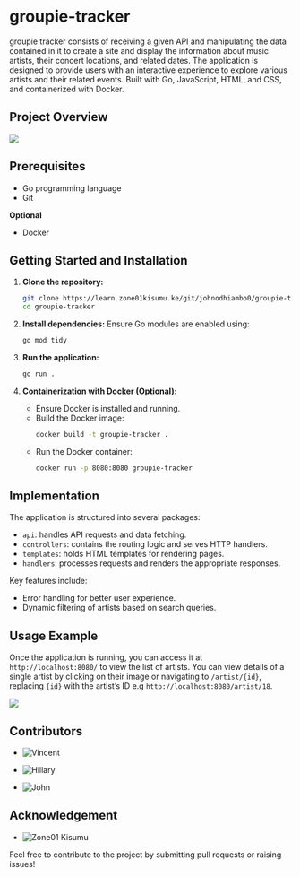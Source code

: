 # groupie-tracker

groupie tracker consists of receiving a given API and manipulating the data contained in it to create a site and display the information about music artists, their concert locations, and related dates. The application is designed to provide users with an interactive experience to explore various artists and their related events. Built with Go, JavaScript, HTML, and CSS, and containerized with Docker.

## Project Overview

![](./static/imgs/background.png)

## Prerequisites

- Go programming language
- Git

**Optional**
- Docker

## Getting Started and Installation

1. **Clone the repository:**
   ```bash
   git clone https://learn.zone01kisumu.ke/git/johnodhiambo0/groupie-tracker.git
   cd groupie-tracker
   ```

2. **Install dependencies:**
   Ensure Go modules are enabled using:
   ```bash
   go mod tidy
   ```

4. **Run the application:**
   ```bash
   go run .
   ```

5. **Containerization with Docker (Optional):**
   - Ensure Docker is installed and running.
   - Build the Docker image:
     ```bash
     docker build -t groupie-tracker .
     ```
   - Run the Docker container:
     ```bash
     docker run -p 8080:8080 groupie-tracker
     ```

## Implementation

The application is structured into several packages:
- `api`: handles API requests and data fetching.
- `controllers`: contains the routing logic and serves HTTP handlers.
- `templates`: holds HTML templates for rendering pages.
- `handlers`: processes requests and renders the appropriate responses.

Key features include:
- Error handling for better user experience.
- Dynamic filtering of artists based on search queries.

## Usage Example

Once the application is running, you can access it at `http://localhost:8080/` to view the list of artists. You can view details of a single artist by clicking on their image or navigating to `/artist/{id}`, replacing `{id}` with the artist’s ID e.g `http://localhost:8080/artist/18`.

![](./static/imgs/artist-details.png)

## Contributors

- ![Vincent](https://github.com/Vincent-Omondi)

- ![Hillary](https://github.com/ombima56)

- ![John](https://github.com/johneliud)

## Acknowledgement

- ![Zone01 Kisumu](https://www.zone01kisumu.ke/)

Feel free to contribute to the project by submitting pull requests or raising issues!
